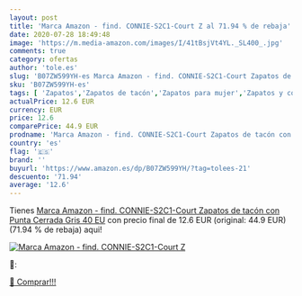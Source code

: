 ```yaml
---
layout: post
title: 'Marca Amazon - find. CONNIE-S2C1-Court Z al 71.94 % de rebaja'
date: 2020-07-28 18:49:48
image: 'https://m.media-amazon.com/images/I/41tBsjVt4YL._SL400_.jpg'
comments: true
category: ofertas
author: 'tole.es'
slug: 'B07ZW599YH-es Marca Amazon - find. CONNIE-S2C1-Court Zapatos de tacón...'
sku: 'B07ZW599YH-es'
tags: [ 'Zapatos','Zapatos de tacón','Zapatos para mujer','Zapatos y complementos','zapatos', ]
actualPrice: 12.6 EUR
currency: EUR
price: 12.6
comparePrice: 44.9 EUR
prodname: 'Marca Amazon - find. CONNIE-S2C1-Court Zapatos de tacón con Punta Cerrada  Gris  40 EU'
country: 'es'
flag: '🇪🇸'
brand: ''
buyurl: 'https://www.amazon.es/dp/B07ZW599YH/?tag=tolees-21'
descuento: '71.94'
average: '12.6'
---
```


Tienes [Marca Amazon - find. CONNIE-S2C1-Court Zapatos de tacón con Punta Cerrada  Gris  40 EU](https://www.amazon.es/dp/B07ZW599YH/?tag=tolees-21) con precio final de  12.6 EUR (original: 44.9 EUR) (71.94 %  de rebaja) aqui!

[![Marca Amazon - find. CONNIE-S2C1-Court Z](https://m.media-amazon.com/images/I/41tBsjVt4YL._SL400_.jpg)](https://www.amazon.es/dp/B07ZW599YH/?tag=tolees-21)

🔎:


[🛒 Comprar!!!](https://www.amazon.es/dp/B07ZW599YH/?tag=tolees-21)
